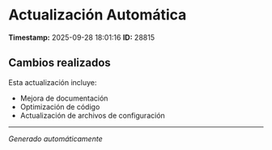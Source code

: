 # Actualización Automática

**Timestamp:** 2025-09-28 18:01:16
**ID:** 28815

## Cambios realizados

Esta actualización incluye:
- Mejora de documentación
- Optimización de código
- Actualización de archivos de configuración

---
*Generado automáticamente*
